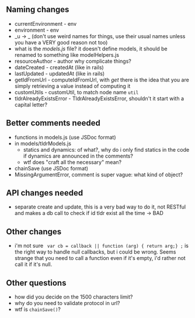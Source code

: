 ## Naming changes

* currentEnvironment - env
* environment - env
* \_u -> \_ (don't use weird names for things, use their usual names
	unless you have a VERY good reason not too)
* what is the _models.js_ file? it doesn't define models, it should be
	renamed to something like modelHelpers.js
* resourceAuthor - author why complicate things?
* dateCreated - createdAt (like in rails)
* lastUpdated - updatedAt (like in rails)
* getIdFromUrl - computeIdFromUrl, with _get_ there is the idea that you
	are simply retrieving a value instead of computing it
* customUtils - customUtil, to match node name `util`
* tldrAlreadyExistsError - TldrAlreadyExistsError, shouldn't it start
	with a capital letter?

## Better comments needed

* functions in models.js (use JSDoc format)
* in models/tldrModels.js
    * statics and dynamics: of what?, why do i only find statics in the code if dynamics are announced in the comments?
    * wtf does "craft all the necessary" mean?
* chainSave (use JSDoc format)
* MissingArgumentError, comment is super vague: what kind of object?

## API changes needed
	
* separate create and update, this is a very bad way to do it, not
	RESTful and makes a db call to check if id tldr exist all the time ->
	BAD

## Other changes

* i'm not sure ` var cb = callback || function (arg) { return arg;} ;`
	is the right way to handle null callbacks, but i could be wrong. Seems
	strange that you need to call a function even if it's empty, i'd
	rather not call it if it's null.

## Other questions

* how did you decide on the 1500 characters limit?
* why do you need to validate protocol in url?
* wtf is `chainSave()`?
